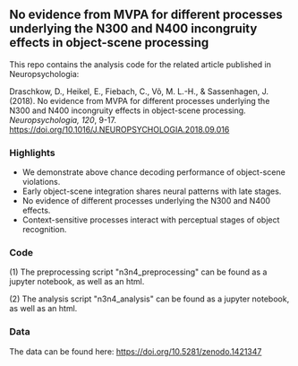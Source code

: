 ## No evidence from MVPA for different processes underlying the N300 and N400 incongruity effects in object-scene processing

This repo contains the analysis code for the related article published in Neuropsychologia: 

Draschkow, D., Heikel, E., Fiebach, C., Võ, M. L.-H., & Sassenhagen, J. (2018). No evidence from MVPA 
for different processes underlying the N300 and N400 incongruity effects in object-scene processing. *Neuropsychologia, 120*, 9-17. https://doi.org/10.1016/J.NEUROPSYCHOLOGIA.2018.09.016 

### Highlights

* We demonstrate above chance decoding performance of object-scene violations.
* Early object-scene integration shares neural patterns with late stages.
* No evidence of different processes underlying the N300 and N400 effects.
* Context-sensitive processes interact with perceptual stages of object recognition.


### Code

(1) The preprocessing script "n3n4_preprocessing" can be found as a jupyter notebook, as well as an html.

(2) The analysis script "n3n4_analysis" can be found as a jupyter notebook, as well as an html.

### Data

The data can be found here: https://doi.org/10.5281/zenodo.1421347


